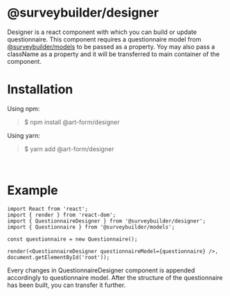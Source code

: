 # **@surveybuilder/designer**
Designer is a react component with which you can build or update questionnaire. This component requires a questionnaire model from [@surveybuilder/models](./../models/README.md "@surveybuilder/models") to be passed as a property. Yoy may also pass a className as a property and it will be transferred to main container of the component.

# Installation

Using npm:
>$ npm install @art-form/designer

Using yarn:
>$ yarn add @art-form/designer

&nbsp;
# Example

```TSX
import React from 'react';
import { render } from 'react-dom';
import { QuestionnaireDesigner } from '@surveybuilder/designer';
import { Questionnaire } from '@surveybuilder/models';

const questionnaire = new Questionnaire();

render(<QuestionnaireDesigner questionnaireModel={questionnaire} />, document.getElementById('root'));
```

Every changes in QuestionnaireDesigner component is appended accordingly to questionnaire model. After the structure of the questionnaire has been built, you can transfer it further.
